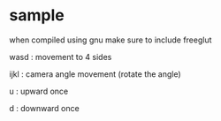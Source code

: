 # sample
when compiled using gnu make sure to include freeglut

wasd : movement to 4 sides

ijkl : camera angle movement (rotate the angle)

u : upward once

d : downward once
